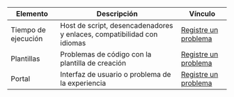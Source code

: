 | Elemento | Descripción | Vínculo |
| --- | --- | --- |
| Tiempo de ejecución |Host de script, desencadenadores y enlaces, compatibilidad con idiomas |[Registre un problema](https://github.com/Azure/azure-webjobs-sdk-script/issues) |
| Plantillas |Problemas de código con la plantilla de creación |[Registre un problema](https://github.com/Azure/azure-webjobs-sdk-templates/issues) |
| Portal |Interfaz de usuario o problema de la experiencia |[Registre un problema](https://github.com/ProjectKudu/AzureFunctionsPortal/issues) |

<!---HONumber=AcomDC_0420_2016-->